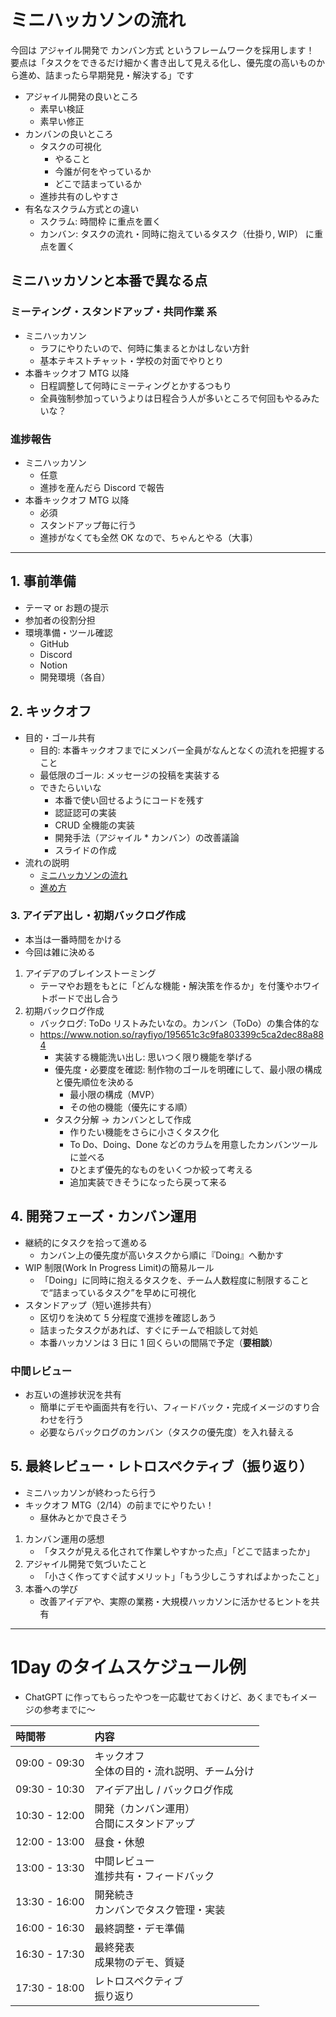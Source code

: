 # ミニハッカソンの流れ

今回は アジャイル開発で カンバン方式 というフレームワークを採用します！
要点は「タスクをできるだけ細かく書き出して見える化し、優先度の高いものから進め、詰まったら早期発見・解決する」です

- アジャイル開発の良いところ
  - 素早い検証
  - 素早い修正
- カンバンの良いところ
  - タスクの可視化
    - やること
    - 今誰が何をやっているか
    - どこで詰まっているか
  - 進捗共有のしやすさ
- 有名なスクラム方式との違い
  - スクラム: 時間枠 に重点を置く
  - カンバン: タスクの流れ・同時に抱えているタスク（仕掛り, WIP） に重点を置く

## ミニハッカソンと本番で異なる点

### ミーティング・スタンドアップ・共同作業 系

- ミニハッカソン
  - ラフにやりたいので、何時に集まるとかはしない方針
  - 基本テキストチャット・学校の対面でやりとり
- 本番キックオフ MTG 以降
  - 日程調整して何時にミーティングとかするつもり
  - 全員強制参加っていうよりは日程合う人が多いところで何回もやるみたいな？

### 進捗報告

- ミニハッカソン
  - 任意
  - 進捗を産んだら Discord で報告
- 本番キックオフ MTG 以降
  - 必須
  - スタンドアップ毎に行う
  - 進捗がなくても全然 OK なので、ちゃんとやる（大事）

---

## 1. 事前準備

- テーマ or お題の提示
- 参加者の役割分担
- 環境準備・ツール確認
  - GitHub
  - Discord
  - Notion
  - 開発環境（各自）

## 2. キックオフ

- 目的・ゴール共有
  - 目的: 本番キックオフまでにメンバー全員がなんとなくの流れを把握すること
  - 最低限のゴール: メッセージの投稿を実装する
  - できたらいいな
    - 本番で使い回せるようにコードを残す
    - 認証認可の実装
    - CRUD 全機能の実装
    - 開発手法（アジャイル \* カンバン）の改善議論
    - スライドの作成
- 流れの説明
  - [ミニハッカソンの流れ](https://github.com/sushigon-dev/docs/blob/main/mini-hackathon/%E3%83%9F%E3%83%8B%E3%83%8F%E3%83%83%E3%82%AB%E3%82%BD%E3%83%B3%E3%81%AE%E6%B5%81%E3%82%8C.md)
  - [進め方](https://github.com/sushigon-dev/docs/blob/main/mini-hackathon/%E9%80%B2%E3%82%81%E6%96%B9.md)

### 3. アイデア出し・初期バックログ作成

- 本当は一番時間をかける
- 今回は雑に決める

1. アイデアのブレインストーミング
   - テーマやお題をもとに「どんな機能・解決策を作るか」を付箋やホワイトボードで出し合う
2. 初期バックログ作成
   - バックログ: ToDo リストみたいなの。カンバン（ToDo）の集合体的な
   - https://www.notion.so/rayfiyo/195651c3c9fa803399c5ca2dec88a884
     - 実装する機能洗い出し: 思いつく限り機能を挙げる
     - 優先度・必要度を確認: 制作物のゴールを明確にして、最小限の構成と優先順位を決める
       - 最小限の構成（MVP）
       - その他の機能（優先にする順）
     - タスク分解 → カンバンとして作成
       - 作りたい機能をさらに小さくタスク化
       - To Do、Doing、Done などのカラムを用意したカンバンツールに並べる
       - ひとまず優先的なものをいくつか絞って考える
       - 追加実装できそうになったら戻って来る

## 4. 開発フェーズ・カンバン運用

- 継続的にタスクを拾って進める
  - カンバン上の優先度が高いタスクから順に『Doing』へ動かす
- WIP 制限(Work In Progress Limit)の簡易ルール
  - 「Doing」に同時に抱えるタスクを、チーム人数程度に制限することで“詰まっているタスク”を早めに可視化
- スタンドアップ（短い進捗共有）
  - 区切りを決めて 5 分程度で進捗を確認しあう
  - 詰まったタスクがあれば、すぐにチームで相談して対処
  - 本番ハッカソンは 3 日に 1 回くらいの間隔で予定（**要相談**）

### 中間レビュー

- お互いの進捗状況を共有
  - 簡単にデモや画面共有を行い、フィードバック・完成イメージのすり合わせを行う
  - 必要ならバックログのカンバン（タスクの優先度）を入れ替える

## 5. 最終レビュー・レトロスペクティブ（振り返り）

- ミニハッカソンが終わったら行う
- キックオフ MTG（2/14）の前までにやりたい！
  - 昼休みとかで良さそう

1. カンバン運用の感想
   - 「タスクが見える化されて作業しやすかった点」「どこで詰まったか」
2. アジャイル開発で気づいたこと
   - 「小さく作ってすぐ試すメリット」「もう少しこうすればよかったこと」
3. 本番への学び
   - 改善アイデアや、実際の業務・大規模ハッカソンに活かせるヒントを共有

---

# 1Day のタイムスケジュール例

- ChatGPT に作ってもらったやつを一応載せておくけど、あくまでもイメージの参考までに～

| 時間帯        | 内容                                           |
| :------------ | :--------------------------------------------- |
| 09:00 - 09:30 | キックオフ<br>全体の目的・流れ説明、チーム分け |
| 09:30 - 10:30 | アイデア出し / バックログ作成                  |
| 10:30 - 12:00 | 開発（カンバン運用）<br>合間にスタンドアップ   |
| 12:00 - 13:00 | 昼食・休憩                                     |
| 13:00 - 13:30 | 中間レビュー<br>進捗共有・フィードバック       |
| 13:30 - 16:00 | 開発続き<br>カンバンでタスク管理・実装         |
| 16:00 - 16:30 | 最終調整・デモ準備                             |
| 16:30 - 17:30 | 最終発表<br>成果物のデモ、質疑                 |
| 17:30 - 18:00 | レトロスペクティブ<br>振り返り                 |

